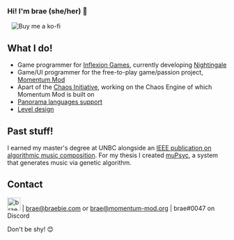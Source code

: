 ### Hi! I'm brae (she/her) 💝

<a href="https://ko-fi.com/braemie" title="Buy me a ko-fi ;p" style="margin-left:10px">
  <img src="https://img.shields.io/badge/Donate-$1-purple?logo=ko-fi&style=flat" alt="Buy me a ko-fi" style="display: inline-block" />
</a>

## What I do!
- Game programmer for [Inflexion Games](https://www.inflexion.io/), currently developing [Nightingale](https://www.playnightingale.com/)
- Game/UI programmer for the free-to-play game/passion project, [Momentum Mod](https://momentum-mod.org/)
- Apart of the [Chaos Initiative](https://chaosinitiative.com/), working on the Chaos Engine of which Momentum Mod is built on
- [Panorama languages support](https://github.com/panorama-languages-support)
- [Level design](https://github.com/braem-leveldesign)

## Past stuff!
I earned my master's degree at UNBC alongside an [IEEE publication on algorithmic music composition](https://ieeexplore.ieee.org/abstract/document/8790099).
For my thesis I created [muPsyc](https://github.com/braem-schoolwork/muPsyc), a system that generates music via genetic algorithm.

## Contact
[<img alt="braemie | LinkedIn" width="30px" src="https://raw.githubusercontent.com/Rush/Font-Awesome-SVG-PNG/master/white/svg/linkedin.svg" />](https://www.linkedin.com/in/brae-stoltz-382101110/) | brae@braebie.com or brae@momentum-mod.org | brae#0047 on Discord

Don't be shy! 😊
